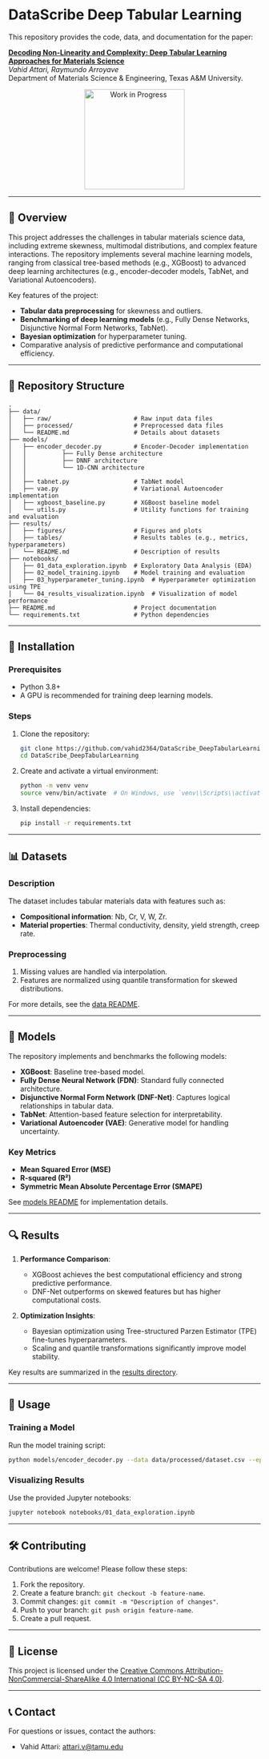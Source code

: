 # DataScribe Deep Tabular Learning

This repository provides the code, data, and documentation for the paper:

**[Decoding Non-Linearity and Complexity: Deep Tabular Learning Approaches for Materials Science](https://arxiv.org/abs/2411.18717)**  
*Vahid Attari, Raymundo Arroyave*  
Department of Materials Science & Engineering, Texas A&M University.

<div align="center">
   <img src="https://media.licdn.com/dms/image/v2/C4E12AQE98dfpdYhxZA/article-cover_image-shrink_600_2000/article-cover_image-shrink_600_2000/0/1610116669577?e=2147483647&v=beta&t=A7bKteJy6T0CUcImJUute3Bio5J_olkFKVXwgy-TMP8" alt="Work in Progress" width="200">
</div>

---

## 📖 Overview

This project addresses the challenges in tabular materials science data, including extreme skewness, multimodal distributions, and complex feature interactions. The repository implements several machine learning models, ranging from classical tree-based methods (e.g., XGBoost) to advanced deep learning architectures (e.g., encoder-decoder models, TabNet, and Variational Autoencoders).

Key features of the project:
- **Tabular data preprocessing** for skewness and outliers.
- **Benchmarking of deep learning models** (e.g., Fully Dense Networks, Disjunctive Normal Form Networks, TabNet).
- **Bayesian optimization** for hyperparameter tuning.
- Comparative analysis of predictive performance and computational efficiency.

---

## 📂 Repository Structure

```
.
├── data/
│   ├── raw/                       # Raw input data files
│   ├── processed/                 # Preprocessed data files
│   └── README.md                  # Details about datasets
├── models/
│   ├── encoder_decoder.py         # Encoder-Decoder implementation
│   │          ├── Fully Dense architecture
│   │          ├── DNNF architecture
│   │          └── 1D-CNN architecture
│   │          
│   ├── tabnet.py                  # TabNet model
│   ├── vae.py                     # Variational Autoencoder implementation
│   ├── xgboost_baseline.py        # XGBoost baseline model
│   └── utils.py                   # Utility functions for training and evaluation
├── results/
│   ├── figures/                   # Figures and plots
│   ├── tables/                    # Results tables (e.g., metrics, hyperparameters)
│   └── README.md                  # Description of results
├── notebooks/
│   ├── 01_data_exploration.ipynb  # Exploratory Data Analysis (EDA)
│   ├── 02_model_training.ipynb    # Model training and evaluation
│   ├── 03_hyperparameter_tuning.ipynb  # Hyperparameter optimization using TPE
│   └── 04_results_visualization.ipynb  # Visualization of model performance
├── README.md                      # Project documentation
└── requirements.txt               # Python dependencies
```

---

## 🔧 Installation

### Prerequisites
- Python 3.8+
- A GPU is recommended for training deep learning models.

### Steps
1. Clone the repository:
   ```bash
   git clone https://github.com/vahid2364/DataScribe_DeepTabularLearning.git
   cd DataScribe_DeepTabularLearning
   ```

2. Create and activate a virtual environment:
   ```bash
   python -m venv venv
   source venv/bin/activate  # On Windows, use `venv\\Scripts\\activate`
   ```

3. Install dependencies:
   ```bash
   pip install -r requirements.txt
   ```

---

## 📊 Datasets

### Description
The dataset includes tabular materials data with features such as:
- **Compositional information**: Nb, Cr, V, W, Zr.
- **Material properties**: Thermal conductivity, density, yield strength, creep rate.

### Preprocessing
1. Missing values are handled via interpolation.
2. Features are normalized using quantile transformation for skewed distributions.

For more details, see the [data README](data/README.md).

---

## 🚀 Models

The repository implements and benchmarks the following models:
- **XGBoost**: Baseline tree-based model.
- **Fully Dense Neural Network (FDN)**: Standard fully connected architecture.
- **Disjunctive Normal Form Network (DNF-Net)**: Captures logical relationships in tabular data.
- **TabNet**: Attention-based feature selection for interpretability.
- **Variational Autoencoder (VAE)**: Generative model for handling uncertainty.

### Key Metrics
- **Mean Squared Error (MSE)**
- **R-squared (R²)**
- **Symmetric Mean Absolute Percentage Error (SMAPE)**

See [models README](models/README.md) for implementation details.

---

## 🔍 Results

1. **Performance Comparison**:
   - XGBoost achieves the best computational efficiency and strong predictive performance.
   - DNF-Net outperforms on skewed features but has higher computational costs.

2. **Optimization Insights**:
   - Bayesian optimization using Tree-structured Parzen Estimator (TPE) fine-tunes hyperparameters.
   - Scaling and quantile transformations significantly improve model stability.

Key results are summarized in the [results directory](results/).

---

## 🧪 Usage

### Training a Model
Run the model training script:
```bash
python models/encoder_decoder.py --data data/processed/dataset.csv --epochs 50
```

### Visualizing Results
Use the provided Jupyter notebooks:
```bash
jupyter notebook notebooks/01_data_exploration.ipynb
```

---

## 🛠️ Contributing

Contributions are welcome! Please follow these steps:
1. Fork the repository.
2. Create a feature branch: `git checkout -b feature-name`.
3. Commit changes: `git commit -m "Description of changes"`.
4. Push to your branch: `git push origin feature-name`.
5. Create a pull request.

---

## 📜 License

This project is licensed under the [Creative Commons Attribution-NonCommercial-ShareAlike 4.0 International (CC BY-NC-SA 4.0)](https://creativecommons.org/licenses/by-nc-sa/4.0/).

---

## 📞 Contact

For questions or issues, contact the authors:
- Vahid Attari: attari.v@tamu.edu


